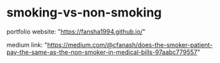 # smoking-vs-non-smoking


portfolio website: "https://fansha1994.github.io/"



medium link: "https://medium.com/@cfanash/does-the-smoker-patient-pay-the-same-as-the-non-smoker-in-medical-bills-97aabc779557"
